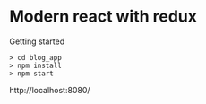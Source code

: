 # Modern react with redux

Getting started
```
> cd blog_app
> npm install
> npm start
```

http://localhost:8080/